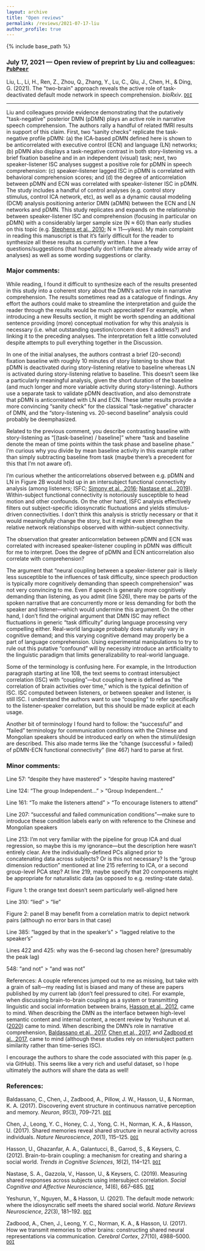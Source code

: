 ```yaml
---
layout: archive
title: "Open reviews"
permalink: /reviews/2021-07-17-liu
author_profile: true
---
```


{% include base_path %}


### July 17, 2021 &mdash; Open review of preprint by Liu and colleagues: [`PubPeer`](https://pubpeer.com/publications/D94B6B8E7D12A1C52E833921035C38#1)
Liu, L., Li, H., Ren, Z., Zhou, Q., Zhang, Y., Lu, C., Qiu, J., Chen, H., & Ding, G. (2021). The "two-brain" approach reveals the active role of task-deactivated default mode network in speech comprehension. *bioRxiv*. [`DOI`](https://doi.org/10.1101/2021.03.02.433669)

---

Liu and colleagues provide evidence demonstrating that the putatively "task-negative" posterior DMN (pDMN) plays an active role in narrative speech comprehension. The authors rally a handful of related fMRI results in support of this claim. First, two “sanity checks” replicate the task-negative profile pDMN: (a) the ICA-based pDMN defined here is shown to be anticorrelated with executive control (ECN) and language (LN) networks; (b) pDMN also displays a task-negative contrast in both story-listening vs. a brief fixation baseline and in an independent (visual) task; next, two speaker-listener ISC analyses suggest a positive role for pDMN in speech comprehension: (c) speaker-listener lagged ISC in pDMN is correlated with behavioral comprehension scores; and (d) the degree of anticorrelation between pDMN and ECN was correlated with speaker-listener ISC in pDMN. The study includes a handful of control analyses (e.g. control story stimulus, control ICA network, etc), as well as a dynamic causal modeling (DCM) analysis positioning anterior DMN (aDMN) between the ECN and LN networks and pDMN. This study replicates and expands on the relationship between speaker-listener ISC and comprehension (focusing in particular on pDMN) with a considerably larger sample size (N ≈ 60) than early studies on this topic (e.g. [Stephens et al., 2010](https://doi.org/10.1073/pnas.1008662107); N ≈ 11—yikes). My main complaint in reading this manuscript is that it’s fairly difficult for the reader to synthesize all these results as currently written. I have a few questions/suggestions (that hopefully don’t inflate the already wide array of analyses) as well as some wording suggestions or clarity.

### Major comments:

While reading, I found it difficult to synthesize each of the results presented in this study into a coherent story about the DMN’s active role in narrative comprehension. The results sometimes read as a catalogue of findings. Any effort the authors could make to streamline the interpretation and guide the reader through the results would be much appreciated! For example, when introducing a new Results section, it might be worth spending an additional sentence providing (more) conceptual motivation for why this analysis is necessary (i.e. what outstanding question/concern does it address?) and linking it to the preceding analyses. The interpretation felt a little convoluted despite attempts to pull everything together in the Discussion.

In one of the initial analyses, the authors contrast a brief (20-second) fixation baseline with roughly 10 minutes of story listening to show that pDMN is deactivated during story-listening relative to baseline whereas LN is activated during story-listening relative to baseline. This doesn’t seem like a particularly meaningful analysis, given the short duration of the baseline (and much longer and more variable activity during story-listening). Authors use a separate task to validate pDMN deactivation, and also demonstrate that pDMN is anticorrelated with LN and ECN. These latter results provide a more convincing “sanity check” for the classical “task-negative” character of DMN, and the “story-listening vs. 20-second baseline” analysis could probably be deemphasized.

Related to the previous comment, you describe contrasting baseline with story-listening as “[(task-baseline) / baseline]” where “task and baseline denote the mean of time points within the task phase and baseline phase.” I’m curious why you divide by mean baseline activity in this example rather than simply subtracting baseline from task (maybe there’s a precedent for this that I’m not aware of).

I’m curious whether the anticorrelations observed between e.g. pDMN and LN in Figure 2B would hold up in an intersubject functional connectivity analysis (among listeners; ISFC; [Simony et al., 2016](https://doi.org/10.1038/ncomms12141); [Nastase et al., 2019](https://doi.org/10.1093/scan/nsz037)). Within-subject functional connectivity is notoriously susceptible to head motion and other confounds. On the other hand, ISFC analysis effectively filters out subject-specific idiosyncratic fluctuations and yields stimulus-driven connectivities. I don’t think this analysis is strictly necessary or that it would meaningfully change the story, but it might even strengthen the relative network relationships observed with within-subject connectivity.

The observation that greater anticorrelation between pDMN and ECN was correlated with increased speaker-listener coupling in pDMN was difficult for me to interpret. Does the degree of pDMN and ECN anticorrelation also correlate with comprehension?

The argument that “neural coupling between a speaker-listener pair is likely less susceptible to the influences of task difficulty, since speech production is typically more cognitively demanding than speech comprehension” was not very convincing to me. Even if speech is generally more cognitively demanding than listening, as you admit (line 526), there may be parts of the spoken narrative that are concurrently more or less demanding for both the speaker and listener—which would undermine this argument. On the other hand, I don’t find the original argument that DMN ISC may reflect fluctuations in generic “task difficulty” during language processing very compelling either. Real-world language probably does naturally vary in cognitive demand; and this varying cognitive demand may properly be a part of language comprehension. Using experimental manipulations to try to rule out this putative “confound” will by necessity introduce an artificiality to the linguistic paradigm that limits generalizability to real-world language.

Some of the terminology is confusing here. For example, in the Introduction paragraph starting at line 108, the text seems to contrast intersubject correlation (ISC) with “coupling”—but coupling here is defined as “the correlation of brain activities over time,” which is the typical definition of ISC. ISC computed between listeners, or between speaker and listener, is still ISC. I understand the authors want to use “coupling” to refer specifically to the listener-speaker correlation, but this should be made explicit at each usage.

Another bit of terminology I found hard to follow: the “successful” and “failed” terminology for communication conditions with the Chinese and Mongolian speakers should be introduced early on when the stimuli/design are described. This also made terms like the “change (successful > failed) of pDMN-ECN functional connectivity” (line 467) hard to parse at first.

### Minor comments:

Line 57: “despite they have mastered” > “despite having mastered”

Line 124: “The group Independent...” > “Group Independent...”

Line 161: “To make the listeners attend” > “To encourage listeners to attend”

Line 207: “successful and failed communication conditions”—make sure to introduce these condition labels early on with reference to the Chinese and Mongolian speakers

Line 213: I’m not very familiar with the pipeline for group ICA and dual regression, so maybe this is my ignorance—but the description here wasn’t entirely clear. Are the individually-defined PCs aligned prior to concatenating data across subjects? Or is this not necessary? Is the “group dimension reduction” mentioned at line 215 referring to ICA, or a second group-level PCA step? At line 219, maybe specify that 20 components might be appropriate for naturalistic data (as opposed to e.g. resting-state data).

Figure 1: the orange text doesn’t seem particularly well-aligned here

Line 310: “lied” > “lie”

Figure 2: panel B may benefit from a correlation matrix to depict network pairs (although no error bars in that case)

Line 385: “lagged by that in the speaker’s” > “lagged relative to the speaker’s”

Lines 422 and 425: why was the 6-second lag chosen here? (presumably the peak lag)

548: “and not” > “and was not”

References: A couple references jumped out to me as missing, but take with a grain of salt—my reading list is biased and many of these are papers published by my current lab (don’t feel pressured to cite). For example, when discussing brain-to-brain coupling as a system or transmitting linguistic and social information between brains, [Hasson et al., 2012](https://doi.org/10.1016/j.tics.2011.12.007), came to mind. When describing the DMN as the interface between high-level semantic content and internal content, a recent review by Yeshurun et al. ([2020](https://doi.org/10.1038/s41583-020-00420-w)) came to mind. When describing the DMN’s role in narrative comprehension, [Baldassano et al., 2017](https://doi.org/10.1016/j.neuron.2017.06.041), [Chen et al., 2017](https://doi.org/10.1038/nn.4450), and [Zadbood et al., 2017](https://doi.org/10.1093/cercor/bhx202), came to mind (although these studies rely on intersubject pattern similarity rather than time-series ISC).

I encourage the authors to share the code associated with this paper (e.g. via GitHub). This seems like a very rich and useful dataset, so I hope ultimately the authors will share the data as well!

### References:

Baldassano, C., Chen, J., Zadbood, A., Pillow, J. W., Hasson, U., & Norman, K. A. (2017). Discovering event structure in continuous narrative perception and memory. *Neuron*, *95*(3), 709–721. [`DOI`](https://doi.org/10.1016/j.neuron.2017.06.041)

Chen, J., Leong, Y. C., Honey, C. J., Yong, C. H., Norman, K. A., & Hasson, U. (2017). Shared memories reveal shared structure in neural activity across individuals. *Nature Neuroscience*, *20*(1), 115–125. [`DOI`](https://doi.org/10.1038/nn.4450)

Hasson, U., Ghazanfar, A. A., Galantucci, B., Garrod, S., & Keysers, C. (2012). Brain-to-brain coupling: a mechanism for creating and sharing a social world. *Trends in Cognitive Sciences*, *16*(2), 114–121. [`DOI`](https://doi.org/10.1016/j.tics.2011.12.007)

Nastase, S. A., Gazzola, V., Hasson, U., & Keysers, C. (2019). Measuring shared responses across subjects using intersubject correlation. *Social Cognitive and Affective Neuroscience*, *14*(6), 667–685. [`DOI`](https://doi.org/10.1093/scan/nsz037)

Yeshurun, Y., Nguyen, M., & Hasson, U. (2021). The default mode network: where the idiosyncratic self meets the shared social world. *Nature Reviews Neuroscience*, *22*(3), 181–192. [`DOI`](https://doi.org/10.1038/s41583-020-00420-w)

Zadbood, A., Chen, J., Leong, Y. C., Norman, K. A., & Hasson, U. (2017). How we transmit memories to other brains: constructing shared neural representations via communication. *Cerebral Cortex*, *27*(10), 4988–5000. [`DOI`](https://doi.org/10.1093/cercor/bhx202)
